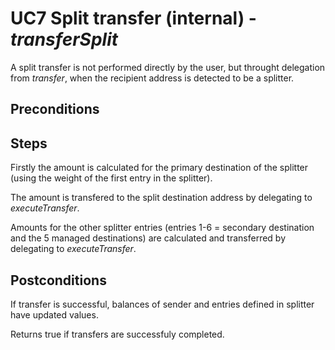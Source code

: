 # UC7 Split transfer (internal) - <i>transferSplit</i>
A split transfer is not performed directly by the user, but throught delegation from <i>transfer</i>, 
when the recipient address is detected to be a splitter.

## Preconditions

## Steps
Firstly the amount is calculated for the primary destination of the splitter (using the weight of the first entry in the splitter).

The amount is transfered to the split destination address by delegating to <i>executeTransfer</i>.

Amounts for the other splitter entries (entries 1-6 = secondary destination and the 5 managed destinations) are calculated and transferred by delegating to <i>executeTransfer</i>.

## Postconditions
If transfer is successful, balances of sender and entries defined in splitter have updated values.

Returns true if transfers are successfuly completed.
